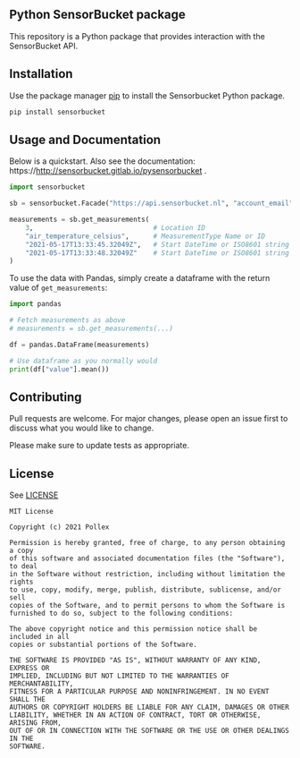 ## Python SensorBucket package

This repository is a Python package that provides interaction with the SensorBucket API.

## Installation

Use the package manager [pip](https://pip.pypa.io/en/stable/) to install the Sensorbucket Python package.

```bash
pip install sensorbucket
```

## Usage and Documentation

Below is a quickstart. Also see the documentation: https://http://sensorbucket.gitlab.io/pysensorbucket .

```python
import sensorbucket

sb = sensorbucket.Facade("https://api.sensorbucket.nl", "account_email", "account_password")

measurements = sb.get_measurements(
    3,                              # Location ID
    "air_temperature_celsius",      # MeasurementType Name or ID
    "2021-05-17T13:33:45.32049Z",   # Start DateTime or ISO8601 string
    "2021-05-17T13:33:48.32049Z"    # Start DateTime or ISO8601 string
)
```

To use the data with Pandas, simply create a dataframe with the return value of `get_measurements`:

```python
import pandas

# Fetch measurements as above
# measurements = sb.get_measurements(...)

df = pandas.DataFrame(measurements)

# Use dataframe as you normally would
print(df["value"].mean())
```

## Contributing

Pull requests are welcome. For major changes, please open an issue first to discuss what you would like to change.

Please make sure to update tests as appropriate.

## License

See [LICENSE](./LICENSE)

```
MIT License

Copyright (c) 2021 Pollex

Permission is hereby granted, free of charge, to any person obtaining a copy
of this software and associated documentation files (the "Software"), to deal
in the Software without restriction, including without limitation the rights
to use, copy, modify, merge, publish, distribute, sublicense, and/or sell
copies of the Software, and to permit persons to whom the Software is
furnished to do so, subject to the following conditions:

The above copyright notice and this permission notice shall be included in all
copies or substantial portions of the Software.

THE SOFTWARE IS PROVIDED "AS IS", WITHOUT WARRANTY OF ANY KIND, EXPRESS OR
IMPLIED, INCLUDING BUT NOT LIMITED TO THE WARRANTIES OF MERCHANTABILITY,
FITNESS FOR A PARTICULAR PURPOSE AND NONINFRINGEMENT. IN NO EVENT SHALL THE
AUTHORS OR COPYRIGHT HOLDERS BE LIABLE FOR ANY CLAIM, DAMAGES OR OTHER
LIABILITY, WHETHER IN AN ACTION OF CONTRACT, TORT OR OTHERWISE, ARISING FROM,
OUT OF OR IN CONNECTION WITH THE SOFTWARE OR THE USE OR OTHER DEALINGS IN THE
SOFTWARE.
```

